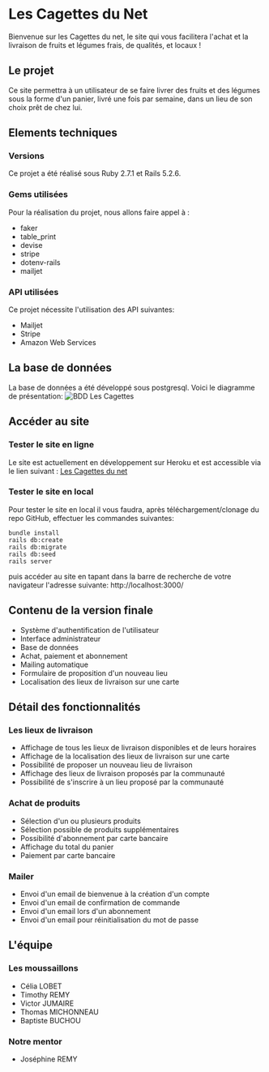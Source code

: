 # Les Cagettes du Net

Bienvenue sur les Cagettes du net, le site qui vous facilitera l'achat et la livraison de fruits et légumes frais, de qualités, et locaux !

## Le projet

Ce site permettra à un utilisateur de se faire livrer des fruits et des légumes sous la forme d'un panier, livré une fois par semaine, dans un lieu de son choix prêt de chez lui.

## Elements techniques

### Versions

Ce projet a été réalisé sous Ruby 2.7.1 et Rails 5.2.6.

### Gems utilisées

Pour la réalisation du projet, nous allons faire appel à :

- faker
- table_print
- devise
- stripe
- dotenv-rails
- mailjet

### API utilisées

Ce projet nécessite l'utilisation des API suivantes:

- Mailjet
- Stripe
- Amazon Web Services

## La base de données

La base de données a été développé sous postgresql. Voici le diagramme de présentation:
![BDD Les Cagettes](https://zupimages.net/up/21/25/4rnu.png)

## Accéder au site

### Tester le site en ligne

Le site est actuellement en développement sur Heroku et est accessible via le lien suivant :
[Les Cagettes du net](https://cagettes-du-net.herokuapp.com)

### Tester le site en local

Pour tester le site en local il vous faudra, après téléchargement/clonage du repo GitHub, effectuer les commandes suivantes:

```
bundle install
rails db:create
rails db:migrate
rails db:seed
rails server
```

puis accéder au site en tapant dans la barre de recherche de votre navigateur l'adresse suivante:
http://localhost:3000/

## Contenu de la version finale

- Système d'authentification de l'utilisateur
- Interface administrateur
- Base de données
- Achat, paiement et abonnement
- Mailing automatique
- Formulaire de proposition d'un nouveau lieu
- Localisation des lieux de livraison sur une carte

## Détail des fonctionnalités

### Les lieux de livraison

- Affichage de tous les lieux de livraison disponibles et de leurs horaires
- Affichage de la localisation des lieux de livraison sur une carte
- Possibilité de proposer un nouveau lieu de livraison
- Affichage des lieux de livraison proposés par la communauté
- Possibilité de s'inscrire à un lieu proposé par la communauté

### Achat de produits

- Sélection d'un ou plusieurs produits
- Sélection possible de produits supplémentaires
- Possibilité d'abonnement par carte bancaire
- Affichage du total du panier
- Paiement par carte bancaire

### Mailer

- Envoi d'un email de bienvenue à la création d'un compte
- Envoi d'un email de confirmation de commande
- Envoi d'un email lors d'un abonnement
- Envoi d'un email pour réinitialisation du mot de passe

## L'équipe

### Les moussaillons

- Célia LOBET
- Timothy REMY
- Victor JUMAIRE
- Thomas MICHONNEAU
- Baptiste BUCHOU

### Notre mentor

- Joséphine REMY
